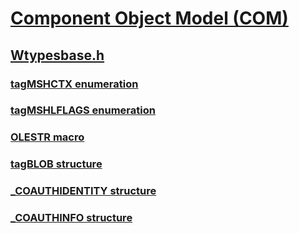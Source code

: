 # [Component Object Model (COM)](../_com/index.md)
## [Wtypesbase.h](index.md)
### [tagMSHCTX enumeration](../wtypesbase/ne-wtypesbase-tagmshctx.md)
### [tagMSHLFLAGS enumeration](../wtypesbase/ne-wtypesbase-tagmshlflags.md)
### [OLESTR macro](../wtypesbase/nf-wtypesbase-olestr.md)
### [tagBLOB structure](../wtypesbase/ns-wtypesbase-tagblob.md)
### [_COAUTHIDENTITY structure](../wtypesbase/ns-wtypesbase-_coauthidentity.md)
### [_COAUTHINFO structure](../wtypesbase/ns-wtypesbase-_coauthinfo.md)
